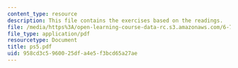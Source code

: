 ```yaml
---
content_type: resource
description: This file contains the exercises based on the readings.
file: /media/https%3A/open-learning-course-data-rc.s3.amazonaws.com/6-763-applied-superconductivity-fall-2005/958cd3c5960025dfa4e5f3bcd65a27ae_ps5.pdf
file_type: application/pdf
resourcetype: Document
title: ps5.pdf
uid: 958cd3c5-9600-25df-a4e5-f3bcd65a27ae
---
```

